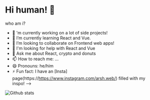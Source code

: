 # Hi human! 👋

who am i?

- 🔭 'm currently working on a lot of side projects!
- 🌱 I’m currently learning React and Vue.
- 👯 I’m looking to collaborate on Frontend web apps!
- 🤔 I'm looking for help with React and Vue
- 💬 Ask me about React, crypto and donuts
- 📫 How to reach me: ...
- 😄 Pronouns: he/him
- ⚡ Fun fact: I have an [Insta] page(https://https://www.instagram.com/arsh.web/) filled with my inspo!
-->

![Github stats](https://github-readme-stats.vercel.app/api?username=Arshxz)
